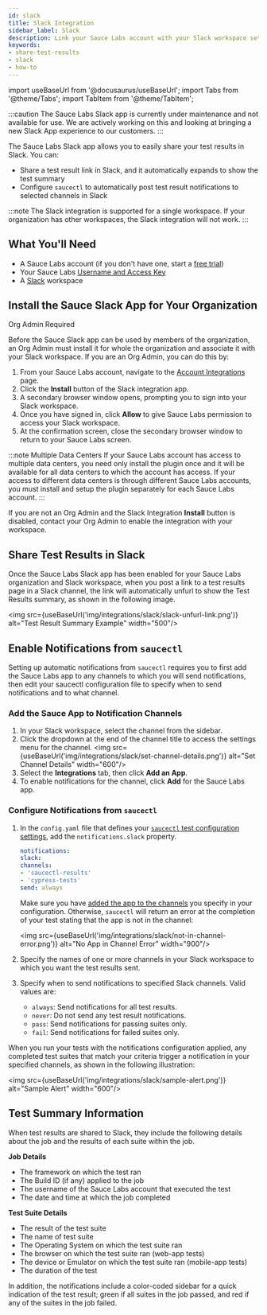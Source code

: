 ```yaml
---
id: slack
title: Slack Integration
sidebar_label: Slack
description: Link your Sauce Labs account with your Slack workspace set up auto-notification of your test results.
keywords:
- share-test-results
- slack
- how-to
---
```


import useBaseUrl from '@docusaurus/useBaseUrl';
import Tabs from '@theme/Tabs';
import TabItem from '@theme/TabItem';

:::caution
The Sauce Labs Slack app is currently under maintenance and not available for use. We are actively working on this and looking at bringing a new Slack App experience to our customers.
:::

The Sauce Labs Slack app allows you to easily share your test results in Slack. You can:

- Share a test result link in Slack, and it automatically expands to show the test summary
- Configure `saucectl` to automatically post test result notifications to selected channels in Slack

:::note
The Slack integration is supported for a single workspace. If your organization has other workspaces, the Slack integration will not work.
:::

## What You'll Need

- A Sauce Labs account (if you don't have one, start a [free trial](https://saucelabs.com/sign-up))
- Your Sauce Labs [Username and Access Key](https://app.saucelabs.com/user-settings)
- A [Slack](https://slack.com/) workspace

## Install the Sauce Slack App for Your Organization

<p><span className="sauceGreen">Org Admin Required</span></p>

Before the Sauce Slack app can be used by members of the organization, an Org Admin must install it for whole the organization and associate it with your Slack workspace. If you are an Org Admin, you can do this by:

1. From your Sauce Labs account, navigate to the [Account Integrations](https://app.saucelabs.com/integrations) page.
1. Click the **Install** button of the Slack integration app.
1. A secondary browser window opens, prompting you to sign into your Slack workspace.
1. Once you have signed in, click **Allow** to give Sauce Labs permission to access your Slack workspace.
1. At the confirmation screen, close the secondary browser window to return to your Sauce Labs screen.

:::note Multiple Data Centers
If your Sauce Labs account has access to multiple data centers, you need only install the plugin once and it will be available for all data centers to which the account has access. If your access to different data centers is through different Sauce Labs accounts, you must install and setup the plugin separately for each Sauce Labs account.
:::

If you are not an Org Admin and the Slack Integration **Install** button is disabled, contact your Org Admin to enable the integration with your workspace.

## Share Test Results in Slack

Once the Sauce Labs Slack app has been enabled for your Sauce Labs organization and Slack workspace, when you post a link to a test results page in a Slack channel, the link will automatically unfurl to show the Test Results summary, as shown in the following image.

<img src={useBaseUrl('img/integrations/slack/slack-unfurl-link.png')} alt="Test Result Summary Example" width="500"/>

## Enable Notifications from `saucectl`

Setting up automatic notifications from `saucectl` requires you to first add the Sauce Labs app to any channels to which you will send notifications, then edit your saucectl configuration file to specify when to send notifications and to what channel.

### Add the Sauce App to Notification Channels

1. In your Slack workspace, select the channel from the sidebar.
1. Click the dropdown at the end of the channel title to access the settings menu for the channel.
   <img src={useBaseUrl('img/integrations/slack/set-channel-details.png')} alt="Set Channel Details" width="600"/>
1. Select the **Integrations** tab, then click **Add an App**.
1. To enable notifications for the channel, click **Add** for the Sauce Labs app.

### Configure Notifications from `saucectl`

1. In the `config.yaml` file that defines your [`saucectl` test configuration settings](/dev/cli/saucectl/init), add the `notifications.slack` property.

   ```yml
   notifications:
   slack:
   channels:
   - 'saucectl-results'
   - 'cypress-tests'
   send: always
   ```

   Make sure you have [added the app to the channels](#add-the-sauce-app-to-notification-channels) you specify in your configuration. Otherwise, `saucectl` will return an error at the completion of your test stating that the app is not in the channel:

   <img src={useBaseUrl('img/integrations/slack/not-in-channel-error.png')} alt="No App in Channel Error" width="900"/>

1. Specify the names of one or more channels in your Slack workspace to which you want the test results sent.
1. Specify when to send notifications to specified Slack channels. Valid values are:
   - `always`: Send notifications for all test results.
   - `never`: Do not send any test result notifications.
   - `pass`: Send notifications for passing suites only.
   - `fail`: Send notifications for failed suites only.

When you run your tests with the notifications configuration applied, any completed test suites that match your criteria trigger a notification in your specified channels, as shown in the following illustration:

<img src={useBaseUrl('img/integrations/slack/sample-alert.png')} alt="Sample Alert" width="600"/>

## Test Summary Information

When test results are shared to Slack, they include the following details about the job and the results of each suite within the job.

**Job Details**

- The framework on which the test ran
- The Build ID (if any) applied to the job
- The username of the Sauce Labs account that executed the test
- The date and time at which the job completed

**Test Suite Details**

- The result of the test suite
- The name of test suite
- The Operating System on which the test suite ran
- The browser on which the test suite ran (web-app tests)
- The device or Emulator on which the test suite ran (mobile-app tests)
- The duration of the test

In addition, the notifications include a color-coded sidebar for a quick indication of the test result; green if all suites in the job passed, and red if any of the suites in the job failed.
